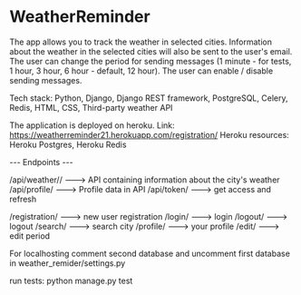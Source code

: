 # WeatherReminder

The app allows you to track the weather in selected cities. 
Information about the weather in the selected cities will also be sent to the user's email.
The user can change the period for sending messages (1 minute - for tests, 1 hour, 3 hour, 6 hour - default, 12 hour).
The user can enable / disable sending messages.

Tech stack: Python, Django, Django REST framework, PostgreSQL, Celery, Redis, HTML, CSS, Third-party weather API

The application is deployed on heroku. Link: https://weatherreminder21.herokuapp.com/registration/
Heroku resources: Heroku Postgres, Heroku Redis



 --- Endpoints ---

/api/weather/<city>/ ---> API containing information about the city's weather
/api/profile/ ---> Profile data in API
/api/token/ ---> get access and refresh 

/registration/ ---> new user registration
/login/ ---> login
/logout/ ---> logout
/search/ ---> search city
/profile/ ---> your profile
/edit/ ---> edit period 
  
  
For localhosting comment second database and uncomment first database in weather_remider/settings.py
  
run tests: python manage.py test
